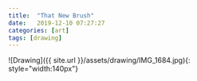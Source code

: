 ```yaml
---
title:  "That New Brush"
date:   2019-12-10 07:27:27
categories: [art]
tags: [drawing]
---
```


![Drawing]({{ site.url }}/assets/drawing/IMG_1684.jpg){: style="width:140px"}
